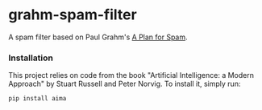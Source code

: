 # grahm-spam-filter

A spam filter based on Paul Grahm's [A Plan for Spam](http://www.paulgraham.com/spam.html).

### Installation

This project relies on code from the book "Artificial Intelligence: a Modern Approach" by Stuart Russell and Peter Norvig.
To install it, simply run:

```bash
pip install aima
```
